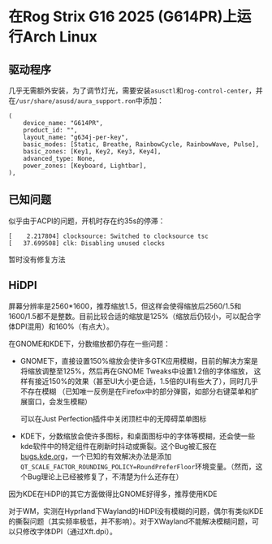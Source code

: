 # 在Rog Strix G16 2025 (G614PR)上运行Arch Linux

## 驱动程序
几乎无需额外安装，为了调节灯光，需要安装`asusctl`和`rog-control-center`，并在`/usr/share/asusd/aura_support.ron`中添加：
```
(
    device_name: "G614PR",
    product_id: "",
    layout_name: "g634j-per-key",
    basic_modes: [Static, Breathe, RainbowCycle, RainbowWave, Pulse],
    basic_zones: [Key1, Key2, Key3, Key4],
    advanced_type: None,
    power_zones: [Keyboard, Lightbar],
),
```

## 已知问题
似乎由于ACPI的问题，开机时存在约35s的停滞：
```
[    2.217804] clocksource: Switched to clocksource tsc
[   37.699508] clk: Disabling unused clocks
```
暂时没有修复方法

## HiDPI
屏幕分辨率是2560*1600，推荐缩放1.5，但这样会使得缩放后2560/1.5和1600/1.5都不是整数。目前比较合适的缩放是125%（缩放后仍较小，可以配合字体DPI混用）和160%（有点大）。

在GNOME和KDE下，分数缩放都仍存在一些问题：
- GNOME下，直接设置150%缩放会使许多GTK应用模糊，目前的解决方案是将缩放调整至125%，然后再在GNOME Tweaks中设置1.2倍的字体缩放，
    这样有接近150%的效果（甚至UI大小更合适，1.5倍的UI有些大了），同时几乎不存在模糊
    （已知唯一反例是在Firefox中的部分弹窗，如部分右键菜单和扩展窗口，会发生模糊）

    可以在Just Perfection插件中关闭顶栏中的无障碍菜单图标
- KDE下，分数缩放会使许多图标，和桌面图标中的字体等模糊，还会使一些kde软件中的特定组件在刷新时抖动或撕裂。这个Bug被汇报在[bugs.kde.org](https://bugs.kde.org/show_bug.cgi?id=479891)，一个已知的有效解决办法是添加`QT_SCALE_FACTOR_ROUNDING_POLICY=RoundPreferFloor`环境变量。（然而，这个Bug理论上已经被修复了，不清楚为什么还存在）

因为KDE在HiDPI的其它方面做得比GNOME好得多，推荐使用KDE

对于WM，实测在Hyprland下Wayland的HiDPI没有模糊的问题，偶尔有类似KDE的撕裂问题（其实频率极低，并不影响）。对于XWayland不能解决模糊问题，可以只修改字体DPI（通过Xft.dpi）。
